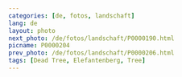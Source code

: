 ```yaml
---
categories: [de, fotos, landschaft]
lang: de
layout: photo
next_photo: /de/fotos/landschaft/P0000190.html
picname: P0000204
prev_photo: /de/fotos/landschaft/P0000206.html
tags: [Dead Tree, Elefantenberg, Tree]
---
```

